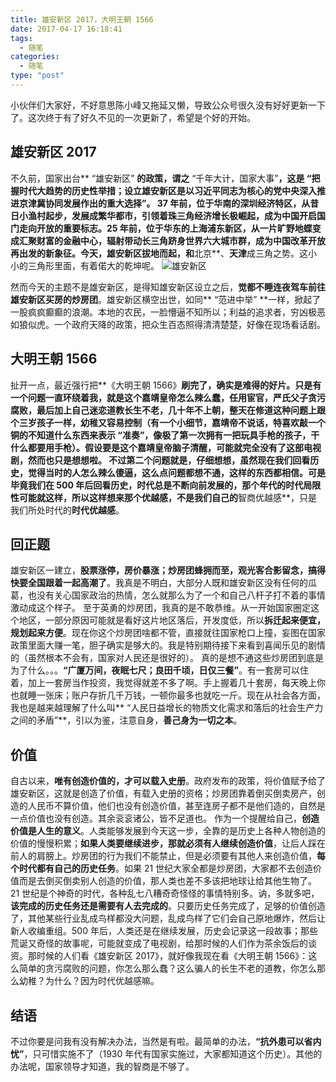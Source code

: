 ```yaml
---
title: 雄安新区 2017，大明王朝 1566
date: 2017-04-17 16:18:41
tags:
  - 随笔
categories:
  - 随笔
type: "post"
---
```

小伙伴们大家好，不好意思陈小峰又拖延又懒，导致公众号很久没有好好更新一下了。这次终于有了好久不见的一次更新了，希望是个好的开始。

## 雄安新区 2017
不久前，国家出台** “雄安新区” **的政策，谓之** “千年大计，国家大事”**，这是 “把握时代大趋势的历史性举措；设立雄安新区是以习近平同志为核心的党中央深入推进京津冀协同发展作出的重大选择”。
37 年前，位于华南的深圳经济特区，从昔日小渔村起步，发展成繁华都市，引领着珠三角经济增长极崛起，成为中国开启国门走向开放的重要标志。25 年前，位于华东的上海浦东新区，从一片旷野地蝶变成汇聚财富的金融中心，辐射带动长三角跻身世界六大城市群，成为中国改革开放再出发的新象征。今天，**雄安**新区拔地而起，和**北京**、**天津**成三角之势。这小小的三角形里面，有着偌大的乾坤呢。
![雄安新区](/uploads/2017/xiongan.jpg "雄安新区")

<!--more-->

然而今天的主题不是雄安新区，是得知雄安新区设立之后，**觉都不睡连夜驾车前往雄安新区买房的炒房团**。雄安新区横空出世，如同** “范进中举” **一样，掀起了一股疯疯癫癫的浪潮。本地的农民，一脸懵逼不知所以；利益的追求者，穷凶极恶如狼似虎。一个政府天降的政策，把众生百态照得清清楚楚，好像在现场看话剧。

## 大明王朝 1566
扯开一点，最近强行把**《大明王朝 1566》**刷完了，确实是难得的好片。只是有一个问题一直环绕着我，就是这个嘉靖皇帝怎么辣么蠢，任用宦官，严氏父子贪污腐败，最后加上自己迷恋道教长生不老，几十年不上朝，整天在修道这种问题上跟个三岁孩子一样，幼稚又容易控制（有一个小细节，嘉靖帝不说话，特喜欢敲一个铜的不知道什么东西来表示 “准奏”，像极了第一次拥有一把玩具手枪的孩子，干什么都要用手枪）。假设要是这个嘉靖皇帝脑子清醒，可能就完全没有了这部电视剧，然而也只是想想啦。
不过第二个问题就是，仔细想想，虽然现在我们回看历史，觉得当时的人怎么辣么傻逼，这么点问题都想不通，这样的东西都相信。可是毕竟我们在 500 年后回看历史，**时代总是不断向前发展的**，那个年代的时代局限性可能就这样，所以这样想来那个优越感，不是我们自己的**智商优越感**，只是我们所处时代的**时代优越感**。

## 回正题
雄安新区一建立，**股票涨停，房价暴涨；炒房团蜂拥而至，观光客合影留念，搞得快要全国跟着一起高潮了**。我真是不明白，大部分人既和雄安新区没有任何的瓜葛，也没有关心国家政治的热情，怎么就那么为了一个和自己八杆子打不着的事情激动成这个样子。
至于英勇的炒房团，我真的是不敢恭维。从一开始国家圈定这个地区，一部分原因可能就是看好这片地区落后，开发度低，所以**拆迁起来便宜，规划起来方便**。现在你这个炒房团啥都不管，直接就往国家枪口上撞，妄图在国家政策里面大赚一笔，胆子确实是够大的。我是特别期待接下来看到喜闻乐见的剧情的（虽然根本不会有，国家对人民还是很好的）。
真的是想不通这些炒房团到底是为了什么。。。**“广厦万间，夜眠七尺；良田千顷，日仅三餐”**。有一套房可以住着，加上一套房当作投资，我觉得就差不多了啊。手上握着几十套房，每天晚上你也就睡一张床；账户存折几千万钱，一顿你最多也就吃一斤。现在从社会各方面，我也是越来越理解了什么叫** “人民日益增长的物质文化需求和落后的社会生产力之间的矛盾”**，引以为鉴，注意自身，**善己身为一切之本**。

## 价值
自古以来，**唯有创造价值的，才可以载入史册**。政府发布的政策，将价值赋予给了雄安新区，这就是创造了价值，有载入史册的资格；炒房团靠着倒买倒卖房产，创造的人民币不算价值，他们也没有创造价值，甚至连房子都不是他们造的，自然是一点价值也没有创造。其余衮衮诸公，皆不足道也。
作为一个提醒给自己，**创造价值是人生的意义**。人类能够发展到今天这一步，全靠的是历史上各种人物创造的价值的慢慢积累；**如果人类要继续进步，那就必须有人继续创造价值**，让后人踩在前人的肩膀上。炒房团的行为我们不能禁止，但是必须要有其他人来创造价值，**每个时代都有自己的历史任务**。如果 21 世纪大家全都是炒房团，大家都不去创造价值而是去倒买倒卖别人创造的价值，那人类也差不多该把地球让给其他生物了。
21 世纪是个神奇的时代，各种乱七八糟奇奇怪怪的事情特别多。讷，多就多吧，**该完成的历史任务还是需要有人去完成的**。只要历史任务完成了，足够的价值创造了，其他某些行业乱成鸟样都没大问题，乱成鸟样了它们会自己原地爆炸，然后让新人收编重组。500 年后，人类还是在继续发展，历史会记录这一段故事；那些荒诞又奇怪的故事呢，可能就变成了电视剧，给那时候的人们作为茶余饭后的谈资。那时候的人们看《雄安新区 2017》，就好像我现在看《大明王朝 1566》：这么简单的贪污腐败的问题，你怎么那么蠢？这么骗人的长生不老的道教，你怎么那么幼稚？为什么？因为时代优越感嘛。

## 结语
不过你要是问我有没有解决办法，当然是有啦。最简单的办法，**“抗外患可以省内忧”**，只可惜实施不了（1930 年代有国家实施过，大家都知道这个历史）。其他的办法呢，国家领导才知道，我的智商是不够了。
